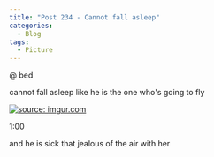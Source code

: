 ```yaml
---
title: "Post 234 - Cannot fall asleep"
categories:
  - Blog
tags:
  - Picture
---
```


@ bed

cannot fall asleep like he is the one who's going to fly 

<a href="https://imgur.com/Po2ghLv"><img src="https://i.imgur.com/Po2ghLv.jpg" title="source: imgur.com" /></a>
<br/>

1:00

and he is sick that jealous of the air with her

<script src="https://utteranc.es/client.js"  
        repo="serendipityinlife/serendipityinlife.github.io"
        issue-term="pathname"
        theme="github-light"
        crossorigin="anonymous"
        async>
</script>
